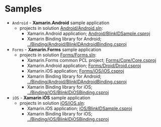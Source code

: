 # Samples

* `Android` - **Xamarin.Android** sample application
    - projects in solution [Android/Android.sln](Android/Android.sln):
        - Xamarin.Android application; [Android/BlinkIDSample.csproj](Android/BlinkIDSample.csproj) 
        - Xamarin Binding library for Android; [../Binding/Android/BlinkIDAndroidBinding.csproj](../Binding/Android/BlinkIDAndroidBinding.csproj)   
* `Forms` - **Xamarin.Forms** sample application 
    - projects in solution [Forms/Forms.sln](Forms/Forms.sln):
        - Xamarin.Forms common PCL project; [Forms/Core/Core.csproj](Forms/Core/Core.csproj) 
        - Xamarin.Android application; [Forms/Droid/Droid.csproj](Forms/Droid/Droid.csproj) 
        - Xamarin.iOS application; [Forms/iOS/iOS.csproj](Forms/iOS/iOS.csproj) 
        - Xamarin Binding library for Android; [../Binding/Android/BlinkIDAndroidBinding.csproj](../Binding/Android/BlinkIDAndroidBinding.csproj)   
        - Xamarin Binding library for iOS; [../Binding/iOS/BlinkIDiOSBinding.csproj](../Binding/iOS/BlinkIDiOSBinding.csproj)   
* `iOS` - **Xamarin iOS** sample application
    - projects in solution [iOS/iOS.sln](iOS/iOS.sln):
        - Xamarin.iOS application; [iOS/BlinkIDSample.csproj](iOS/BlinkIDSample.csproj) 
        - Xamarin Binding library for iOS; [../Binding/iOS/BlinkIDiOSBinding.csproj](../Binding/iOS/BlinkIDiOSBinding.csproj)   
